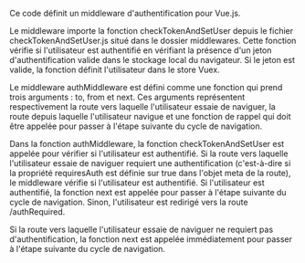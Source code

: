Ce code définit un middleware d'authentification pour Vue.js.

Le middleware importe la fonction checkTokenAndSetUser depuis le fichier checkTokenAndSetUser.js situé dans le dossier middlewares. Cette fonction vérifie si l'utilisateur est authentifié en vérifiant la présence d'un jeton d'authentification valide dans le stockage local du navigateur. Si le jeton est valide, la fonction définit l'utilisateur dans le store Vuex.

Le middleware authMiddleware est défini comme une fonction qui prend trois arguments : to, from et next. Ces arguments représentent respectivement la route vers laquelle l'utilisateur essaie de naviguer, la route depuis laquelle l'utilisateur navigue et une fonction de rappel qui doit être appelée pour passer à l'étape suivante du cycle de navigation.

Dans la fonction authMiddleware, la fonction checkTokenAndSetUser est appelée pour vérifier si l'utilisateur est authentifié. Si la route vers laquelle l'utilisateur essaie de naviguer requiert une authentification (c'est-à-dire si la propriété requiresAuth est définie sur true dans l'objet meta de la route), le middleware vérifie si l'utilisateur est authentifié. Si l'utilisateur est authentifié, la fonction next est appelée pour passer à l'étape suivante du cycle de navigation. Sinon, l'utilisateur est redirigé vers la route /authRequired.

Si la route vers laquelle l'utilisateur essaie de naviguer ne requiert pas d'authentification, la fonction next est appelée immédiatement pour passer à l'étape suivante du cycle de navigation.